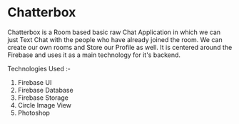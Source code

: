 # Chatterbox

Chatterbox is a Room based basic raw Chat Application in which we can just Text Chat with the people who have already
joined the room. We can create our own rooms and Store our Profile as well.
It is centered around the Firebase and uses it as a main technology for it's backend.

Technologies Used :-

1. Firebase UI
2. Firebase Database
3. Firebase Storage
4. Circle Image View
5. Photoshop
